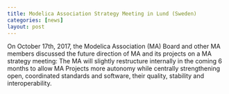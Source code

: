 ```yaml
---
title: Modelica Association Strategy Meeting in Lund (Sweden)
categories: [news]
layout: post
---
```


On October 17th, 2017, the Modelica Association (MA) Board and other
MA members discussed the future direction of MA and its projects
on a MA strategy meeting: The MA will slightly restructure internally
in the coming 6 months to
allow MA Projects more autonomy while centrally strengthening
open, coordinated standards and software, their
quality, stability and interoperability.
